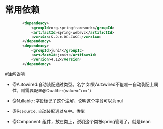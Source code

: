 # 常用依赖
```xml
        <dependency>
            <groupId>org.springframework</groupId>
            <artifactId>spring-webmvc</artifactId>
            <version>5.2.0.RELEASE</version>
        </dependency>
        <dependency>
            <groupId>junit</groupId>
            <artifactId>junit</artifactId>
            <version>4.12</version>
        </dependency>

```

#注解说明
- @Autowired:自动装配通过类型。名字
    如果Autowired不能唯一自动装配上属性，则需要配置@Qualifier(value="xxx")
- @Nullable :字段标记了这个注解，说明这个字段可以为null
- @Resource: 自动装配通过名字。类型
  

- @Component: 组件，放在类上，说明这个类被spring管理了，就是bean